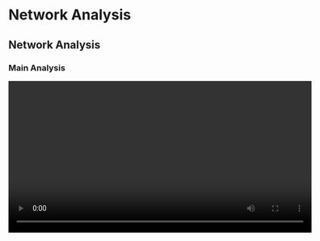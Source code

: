 # Network Analysis

## Network Analysis

### Main Analysis

<video width="600" controls><source src="/assets/../GitHubStuff/jasp-video-library/assets/videos/8_Network_Analysis/Network_1_Main-Analysis.mp4" type="video/mp4">Your browser does not support the video tag.</video>

